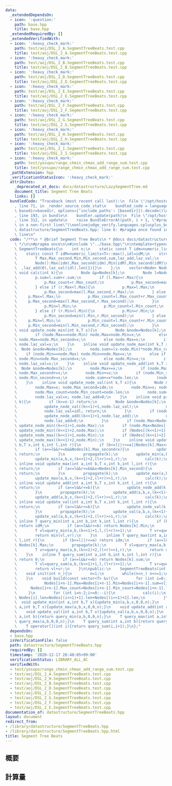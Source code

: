 ```yaml
---
data:
  _extendedDependsOn:
  - icon: ':question:'
    path: base.hpp
    title: base.hpp
  _extendedRequiredBy: []
  _extendedVerifiedWith:
  - icon: ':heavy_check_mark:'
    path: test/aoj/DSL_2_A.SegmentTreeBeats.test.cpp
    title: test/aoj/DSL_2_A.SegmentTreeBeats.test.cpp
  - icon: ':heavy_check_mark:'
    path: test/aoj/DSL_2_B.SegmentTreeBeats.test.cpp
    title: test/aoj/DSL_2_B.SegmentTreeBeats.test.cpp
  - icon: ':heavy_check_mark:'
    path: test/aoj/DSL_2_D.SegmentTreeBeats.test.cpp
    title: test/aoj/DSL_2_D.SegmentTreeBeats.test.cpp
  - icon: ':heavy_check_mark:'
    path: test/aoj/DSL_2_E.SegmentTreeBeats.test.cpp
    title: test/aoj/DSL_2_E.SegmentTreeBeats.test.cpp
  - icon: ':heavy_check_mark:'
    path: test/aoj/DSL_2_F.SegmentTreeBeats.test.cpp
    title: test/aoj/DSL_2_F.SegmentTreeBeats.test.cpp
  - icon: ':heavy_check_mark:'
    path: test/aoj/DSL_2_G.SegmentTreeBeats.test.cpp
    title: test/aoj/DSL_2_G.SegmentTreeBeats.test.cpp
  - icon: ':heavy_check_mark:'
    path: test/aoj/DSL_2_H.SegmentTreeBeats.test.cpp
    title: test/aoj/DSL_2_H.SegmentTreeBeats.test.cpp
  - icon: ':heavy_check_mark:'
    path: test/aoj/DSL_2_I.SegmentTreeBeats.test.cpp
    title: test/aoj/DSL_2_I.SegmentTreeBeats.test.cpp
  - icon: ':heavy_check_mark:'
    path: test/yosupo/range_chmin_chmax_add_range_sum.test.cpp
    title: test/yosupo/range_chmin_chmax_add_range_sum.test.cpp
  _pathExtension: hpp
  _verificationStatusIcon: ':heavy_check_mark:'
  attributes:
    _deprecated_at_docs: docs/datastructure/LazySegmentTree.md
    document_title: Segment Tree Beats
    links: []
  bundledCode: "Traceback (most recent call last):\n  File \"/opt/hostedtoolcache/Python/3.9.1/x64/lib/python3.9/site-packages/onlinejudge_verify/documentation/build.py\"\
    , line 71, in _render_source_code_stat\n    bundled_code = language.bundle(stat.path,\
    \ basedir=basedir, options={'include_paths': [basedir]}).decode()\n  File \"/opt/hostedtoolcache/Python/3.9.1/x64/lib/python3.9/site-packages/onlinejudge_verify/languages/cplusplus.py\"\
    , line 193, in bundle\n    bundler.update(path)\n  File \"/opt/hostedtoolcache/Python/3.9.1/x64/lib/python3.9/site-packages/onlinejudge_verify/languages/cplusplus_bundle.py\"\
    , line 312, in update\n    raise BundleErrorAt(path, i + 1, \"#pragma once found\
    \ in a non-first line\")\nonlinejudge_verify.languages.cplusplus_bundle.BundleErrorAt:\
    \ datastructure/SegmentTreeBeats.hpp: line 6: #pragma once found in a non-first\
    \ line\n"
  code: "/**\n * @brief Segment Tree Beats\n * @docs docs/datastructure/LazySegmentTree.md\n\
    \ */\n\n#pragma once\n\n#include \"../base.hpp\"\n\ntemplate<typename T>\nclass\
    \ SegmentTreeBeats{\n    int n;\n    static const T idm=numeric_limits<T>::min();\n\
    \    static const T idM=numeric_limits<T>::max(),idl=idM;\n    struct Node{\n\
    \        T Max,Max_second,Min,Min_second,sum,laz_add,laz_val;\n        int Max_count,Min_count,len;\n\
    \        Node():Max(idm),Max_second(idm),Min(idM),Min_second(idM)\n          \
    \  ,laz_add(0),laz_val(idl),len(1){}\n    };\n    vector<Node> Nodes;\n    inline\
    \ void calc(int k){\n        Node &p=Nodes[k];\n        Node l=Nodes[(k<<1)+1],r=Nodes[(k<<1)+2];\n\
    \        p.sum=l.sum+r.sum;\n        if (l.Max<r.Max){\n            p.Max=r.Max;\n\
    \            p.Max_count=r.Max_count;\n            p.Max_second=max(l.Max,r.Max_second);\n\
    \        } else if (r.Max<l.Max){\n            p.Max=l.Max;\n            p.Max_count=l.Max_count;\n\
    \            p.Max_second=max(l.Max_second,r.Max);\n        } else {\n       \
    \     p.Max=l.Max;\n            p.Max_count=l.Max_count+r.Max_count;\n       \
    \     p.Max_second=max(l.Max_second,r.Max_second);\n        }\n        if (l.Min<r.Min){\n\
    \            p.Min=l.Min;\n            p.Min_count=l.Min_count;\n            p.Min_second=min(l.Min_second,r.Min);\n\
    \        } else if (r.Min<l.Min){\n            p.Min=r.Min;\n            p.Min_count=r.Min_count;\n\
    \            p.Min_second=min(l.Min,r.Min_second);\n        } else {\n       \
    \     p.Min=l.Min;\n            p.Min_count=l.Min_count+r.Min_count;\n       \
    \     p.Min_second=min(l.Min_second,r.Min_second);\n        }\n    }\n    inline\
    \ void update_node_min(int k,T x){\n        Node &node=Nodes[k];\n        node.sum+=(x-node.Max)*node.Max_count;\n\
    \        if (node.Max==node.Min) node.Max=node.Min=x;\n        else if (node.Max==node.Min_second)\
    \ node.Max=node.Min_second=x;\n        else node.Max=x;\n        if (node.laz_val!=idl&&node.laz_val<x)\
    \ node.laz_val=x;\n    }\n    inline void update_node_max(int k,T x){\n      \
    \  Node &node=Nodes[k];\n        node.sum+=(x-node.Min)*node.Min_count;\n    \
    \    if (node.Min==node.Max) node.Min=node.Max=x;\n        else if (node.Min==node.Max_second)\
    \ node.Min=node.Max_second=x;\n        else node.Min=x;\n        if (node.laz_val!=idl&&x<node.laz_val)\
    \ node.laz_val=x;\n    }\n    inline void update_node_add(int k,T x){\n      \
    \  Node &node=Nodes[k];\n        node.Max+=x;\n        if (node.Max_second!=idm)\
    \ node.Max_second+=x;\n        node.Min+=x;\n        if (node.Min_second!=idM)\
    \ node.Min_second+=x;\n        node.sum+=x*node.len;\n        (node.laz_val!=idl?node.laz_val:node.laz_add)+=x;\n\
    \    }\n    inline void update_node_val(int k,T x){\n        Node &node=Nodes[k];\n\
    \        node.Max=x; node.Max_second=idm;\n        node.Min=x; node.Min_second=idM;\n\
    \        node.Max_count=node.Min_count=node.len;\n        node.sum=x*node.len;\n\
    \        node.laz_val=x; node.laz_add=0;\n    }\n    inline void propagate(int\
    \ k){\n        if (k>=n-1) return;\n        Node &node=Nodes[k];\n        if (node.laz_val!=idl){\n\
    \            update_node_val((k<<1)+1,node.laz_val);\n            update_node_val((k<<1)+2,node.laz_val);\n\
    \            node.laz_val=idl; return;\n        }\n        if (node.laz_add!=0){\n\
    \            update_node_add((k<<1)+1,node.laz_add);\n            update_node_add((k<<1)+2,node.laz_add);\n\
    \            node.laz_add=0;\n        }\n        if (node.Max<Nodes[(k<<1)+1].Max)\
    \ update_node_min((k<<1)+1,node.Max);\n        if (node.Max<Nodes[(k<<1)+2].Max)\
    \ update_node_min((k<<1)+2,node.Max);\n        if (Nodes[(k<<1)+1].Min<node.Min)\
    \ update_node_max((k<<1)+1,node.Min);\n        if (Nodes[(k<<1)+2].Min<node.Min)\
    \ update_node_max((k<<1)+2,node.Min);\n    }\n    inline void update_min(int a,int\
    \ b,T x,int k,int l,int r){\n        if (b<=l||r<=a||Nodes[k].Max<=x) return;\n\
    \        if (a<=l&&r<=b&&Nodes[k].Max_second<x){\n            update_node_min(k,x);\
    \ return;\n        }\n        propagate(k);\n        update_min(a,b,x,(k<<1)+1,l,(l+r)>>1);\n\
    \        update_min(a,b,x,(k<<1)+2,(l+r)>>1,r);\n        calc(k);\n    }\n   \
    \ inline void update_max(int a,int b,T x,int k,int l,int r){\n        if (b<=l||r<=a||x<=Nodes[k].Min)\
    \ return;\n        if (a<=l&&r<=b&&x<Nodes[k].Min_second){\n            update_node_max(k,x);\
    \ return;\n        }\n        propagate(k);\n        update_max(a,b,x,(k<<1)+1,l,(l+r)>>1);\n\
    \        update_max(a,b,x,(k<<1)+2,(l+r)>>1,r);\n        calc(k);\n    }\n   \
    \ inline void update_add(int a,int b,T x,int k,int l,int r){\n        if (b<=l||r<=a)\
    \ return;\n        if (a<=l&&r<=b){\n            update_node_add(k,x); return;\n\
    \        }\n        propagate(k);\n        update_add(a,b,x,(k<<1)+1,l,(l+r)>>1);\n\
    \        update_add(a,b,x,(k<<1)+2,(l+r)>>1,r);\n        calc(k);\n    }\n   \
    \ inline void update_val(int a,int b,T x,int k,int l,int r){\n        if (b<=l||r<=a)\
    \ return;\n        if (a<=l&&r<=b){\n            update_node_val(k,x); return;\n\
    \        }\n        propagate(k);\n        update_val(a,b,x,(k<<1)+1,l,(l+r)>>1);\n\
    \        update_val(a,b,x,(k<<1)+2,(l+r)>>1,r);\n        calc(k);\n    }\n   \
    \ inline T query_min(int a,int b,int k,int l,int r){\n        if (b<=l||r<=a)\
    \ return idM;\n        if (a<=l&&r<=b) return Nodes[k].Min;\n        propagate(k);\n\
    \        T vl=query_min(a,b,(k<<1)+1,l,(l+r)>>1);\n        T vr=query_min(a,b,(k<<1)+2,(l+r)>>1,r);\n\
    \        return min(vl,vr);\n    }\n    inline T query_max(int a,int b,int k,int\
    \ l,int r){\n        if (b<=l||r<=a) return idm;\n        if (a<=l&&r<=b) return\
    \ Nodes[k].Max;\n        propagate(k);\n        T vl=query_max(a,b,(k<<1)+1,l,(l+r)>>1);\n\
    \        T vr=query_max(a,b,(k<<1)+2,(l+r)>>1,r);\n        return max(vl,vr);\n\
    \    }\n    inline T query_sum(int a,int b,int k,int l,int r){\n        if (b<=l||r<=a)\
    \ return 0;\n        if (a<=l&&r<=b) return Nodes[k].sum;\n        propagate(k);\n\
    \        T vl=query_sum(a,b,(k<<1)+1,l,(l+r)>>1);\n        T vr=query_sum(a,b,(k<<1)+2,(l+r)>>1,r);\n\
    \        return vl+vr;\n    }\n\npublic:\n    SegmentTreeBeats(int n_){init(n_);}\n\
    \    void init(int n_){\n        n=1;\n        while(n<n_) n<<=1;\n        Nodes.resize(n<<1);\n\
    \    }\n    void build(const vector<T> &v){\n        for (int i=0;i<v.size();++i){\n\
    \            Nodes[i+n-1].Max=Nodes[i+n-1].Min=Nodes[i+n-1].sum=v[i];\n      \
    \      Nodes[i+n-1].Max_count=Nodes[i+n-1].Min_count=Nodes[i+n-1].len=1;\n   \
    \     }\n        for (int i=n-2;i>=0;--i){\n            calc(i);\n           \
    \ Nodes[i].len=Nodes[(i<<1)+1].len+Nodes[(i<<1)+2].len;\n        }\n    }\n  \
    \  void update_min(int a,int b,T x){update_min(a,b,x,0,0,n);}\n    void update_max(int\
    \ a,int b,T x){update_max(a,b,x,0,0,n);}\n    void update_add(int a,int b,T x){update_add(a,b,x,0,0,n);}\n\
    \    void update_val(int a,int b,T x){update_val(a,b,x,0,0,n);}\n    T query_min(int\
    \ a,int b){return query_min(a,b,0,0,n);}\n    T query_max(int a,int b){return\
    \ query_max(a,b,0,0,n);}\n    T query_sum(int a,int b){return query_sum(a,b,0,0,n);}\n\
    \    T operator[](int i){return query_sum(i,i+1);}\n};"
  dependsOn:
  - base.hpp
  isVerificationFile: false
  path: datastructure/SegmentTreeBeats.hpp
  requiredBy: []
  timestamp: '2020-12-17 20:40:05+09:00'
  verificationStatus: LIBRARY_ALL_AC
  verifiedWith:
  - test/yosupo/range_chmin_chmax_add_range_sum.test.cpp
  - test/aoj/DSL_2_A.SegmentTreeBeats.test.cpp
  - test/aoj/DSL_2_H.SegmentTreeBeats.test.cpp
  - test/aoj/DSL_2_B.SegmentTreeBeats.test.cpp
  - test/aoj/DSL_2_D.SegmentTreeBeats.test.cpp
  - test/aoj/DSL_2_I.SegmentTreeBeats.test.cpp
  - test/aoj/DSL_2_G.SegmentTreeBeats.test.cpp
  - test/aoj/DSL_2_F.SegmentTreeBeats.test.cpp
  - test/aoj/DSL_2_E.SegmentTreeBeats.test.cpp
documentation_of: datastructure/SegmentTreeBeats.hpp
layout: document
redirect_from:
- /library/datastructure/SegmentTreeBeats.hpp
- /library/datastructure/SegmentTreeBeats.hpp.html
title: Segment Tree Beats
---
```

## 概要

## 計算量